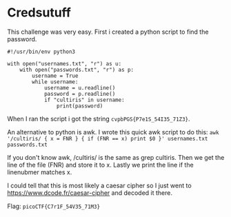 # Credsutuff

This challenge was very easy. First i created a python script to find the password.

```python3
#!/usr/bin/env python3

with open("usernames.txt", "r") as u:
    with open("passwords.txt", "r") as p:
        username = True
        while username:
            username = u.readline()
            password = p.readline()
            if "cultiris" in username:
                print(password)
```

When I ran the script i got the string `cvpbPGS{P7e1S_54I35_71Z3}`.

An alternative to python is awk. I wrote this quick awk script to do this: 
`awk '/cultiris/ { x = FNR } { if (FNR == x) print $0 }' usernames.txt passwords.txt`

If you don't know awk, /cultiris/ is the same as grep cultiris. Then we get the line of the file (FNR) and store it to x. Lastly we print the line if the linenubmer matches x.

I could tell that this is most likely a caesar cipher so I just went to https://www.dcode.fr/caesar-cipher and decoded it there.

Flag: `picoCTF{C7r1F_54V35_71M3}`
